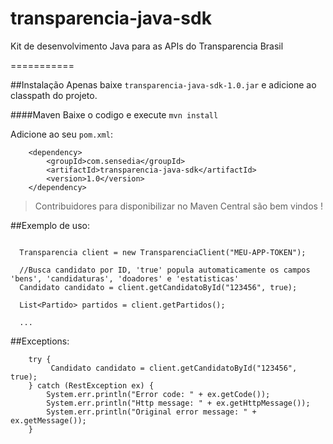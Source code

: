 transparencia-java-sdk
======================

Kit de desenvolvimento Java para as APIs do Transparencia Brasil

===========

##Instalação
Apenas baixe `transparencia-java-sdk-1.0.jar` e adicione ao classpath do projeto.

####Maven
Baixe o codigo e execute
`mvn install`

Adicione ao seu `pom.xml`:
```
    <dependency>
        <groupId>com.sensedia</groupId>
        <artifactId>transparencia-java-sdk</artifactId>
        <version>1.0</version>
    </dependency>
```

> Contribuidores para disponibilizar no Maven Central são bem vindos !


##Exemplo de uso:

```
  
  Transparencia client = new TransparenciaClient("MEU-APP-TOKEN");
  
  //Busca candidato por ID, 'true' popula automaticamente os campos 'bens', 'candidaturas', 'doadores' e 'estatisticas'
  Candidato candidato = client.getCandidatoById("123456", true);
  
  List<Partido> partidos = client.getPartidos();
  
  ...
```
##Exceptions:
```
	try {
         Candidato candidato = client.getCandidatoById("123456", true);
    } catch (RestException ex) {
        System.err.println("Error code: " + ex.getCode());
        System.err.println("Http message: " + ex.getHttpMessage());
        System.err.println("Original error message: " + ex.getMessage());
    }

```
